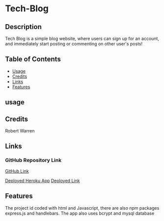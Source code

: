 # Tech-Blog

## Description

 Tech Blog is a simple blog website, where users can sign up for an account, and immediately start posting or commenting on other user's posts! 

 ## Table of Contents

* [Usage](#usage)
* [Credits](#credits)
* [Links](#links)
* [Features](#features)


## usage

## Credits
Robert Warren

## Links

### GitHub Repository Link

[GitHub Link](https://github.com/warrenrobert127/Tech-Blog)

[Deployed Heroku App](https://git.heroku.com/powerful-chamber-13338.git)
[Deployed Link](https://warrenrobert127.github.io/Tech-Blog/)

## Features

The project id coded with html and Javascript, there are also npm packages express.js and handlebars. The app also uses bcrypt and mysql database